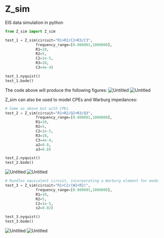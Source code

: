 # Z_sim
EIS data simulation in python

```python
from Z_sim import Z_sim

test_1 = Z_sim(circuit="R1+R2/C2+R3/C3", 
              frequency_range=[0.000001,1000000],
              R1=10, 
              R2=5, 
              C2=1e-5, 
              R3=10, 
              C3=4e-4)

test_1.nyquist()
test_1.bode()
```

The code above will produce the following figures:
![Untitled](https://github.com/user-attachments/assets/ca9c6a17-6132-46a2-a76f-07487e60c84c)
![Untitled](https://github.com/user-attachments/assets/36134031-4e9c-4549-b7fc-af4db2e7901a)

Z_sim can also be used to model CPEs and Warburg impedances:
```python
# Same as above but with CPEs
test_2 = Z_sim(circuit="R1+R2/Q2+R3/Q3", 
              frequency_range=[0.000001,1000000],
              R1=10, 
              R2=5, 
              C2=1e-5, 
              R3=10, 
              C3=4e-4, 
              a2=0.8, 
              a3=0.8)

test_2.nyquist()
test_2.bode()
```
![Untitled](https://github.com/user-attachments/assets/4fc31449-36c9-4823-a53f-72b5abf44677)
![Untitled](https://github.com/user-attachments/assets/ee33e2e0-eec6-472d-8143-ffdd10e4f7df)

```python
# Randles equivalent circuit, incorporating a Warburg element for modeling diffusion
test_3 = Z_sim(circuit="R1+C2/(W2+R2)", 
              frequency_range=[0.000001,1000000],
              R1=10, 
              R2=5, 
              C2=1e-5, 
              s2=0.02)

test_3.nyquist()
test_3.bode()
```
![Untitled](https://github.com/user-attachments/assets/de4efb97-cffa-47f0-b24e-4455e0c5dd57)
![Untitled](https://github.com/user-attachments/assets/b760705a-214c-46cb-9055-bfae9d2e678d)
